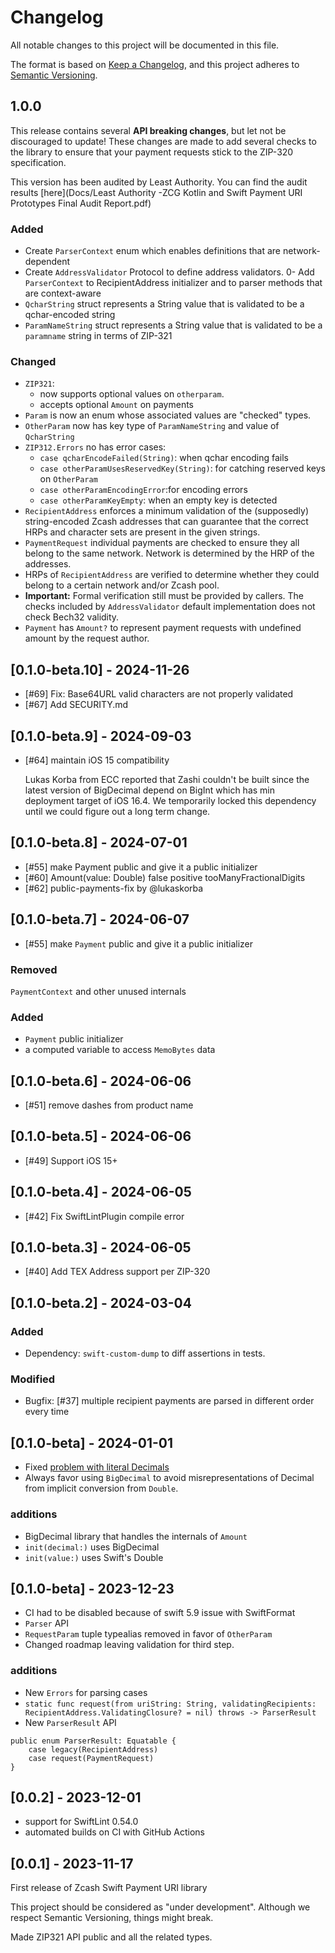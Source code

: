 # Changelog

All notable changes to this project will be documented in this file.

The format is based on [Keep a Changelog](https://keepachangelog.com/en/1.0.0/),
and this project adheres to [Semantic Versioning](https://semver.org/spec/v2.0.0.html).

## 1.0.0
This release contains several **API breaking changes**, but let not be discouraged to
update! These changes are made to add several checks to the library to ensure that your payment
requests stick to the ZIP-320 specification.

This version has been audited by Least Authority. You can find the audit results
[here](Docs/Least Authority -ZCG Kotlin and Swift Payment URI Prototypes Final Audit Report.pdf)
### Added
- Create `ParserContext` enum which enables definitions that are network-dependent 
- Create `AddressValidator` Protocol to define address validators.
0- Add `ParserContext` to RecipientAddress initializer and to parser methods that are
context-aware
- `QcharString` struct represents a String value that is validated to be a
qchar-encoded string
- `ParamNameString` struct represents a String value that is validated to be a
`paramname` string in terms of ZIP-321

### Changed
- ``ZIP321``:
  - now supports optional values on `otherparam`.
  - accepts optional ``Amount`` on payments
- ``Param`` is now an enum whose associated values are "checked" types.
- ``OtherParam`` now has key type of ``ParamNameString`` and value of ``QcharString``
- ``ZIP312.Errors`` no has error cases:
  - `case qcharEncodeFailed(String)`: when qchar encoding fails
  - `case otherParamUsesReservedKey(String)`: for catching reserved keys on `OtherParam`
  - `case otherParamEncodingError`:for encoding errors
  - `case otherParamKeyEmpty`: when an empty key is detected
- `RecipientAddress` enforces a minimum validation of the (supposedly) string-encoded Zcash addresses
that can guarantee that the correct HRPs and character sets are present in the given strings.
- `PaymentRequest` individual payments are checked to ensure they all belong to the same network.
Network is determined by the HRP of the addresses.
- HRPs of `RecipientAddress` are verified to determine whether they could belong to a certain network 
and/or Zcash pool. 
- **Important:** Formal verification still must be provided by callers. The checks included by 
``AddressValidator`` default implementation does not check Bech32 validity. 
- `Payment` has `Amount?` to represent payment requests with undefined amount by the request author.


## [0.1.0-beta.10] - 2024-11-26

- [#69] Fix: Base64URL valid characters are not properly validated
- [#67] Add SECURITY.md

## [0.1.0-beta.9] - 2024-09-03

- [#64] maintain iOS 15 compatibility
    
    Lukas Korba from ECC reported that Zashi couldn't be built since
    the latest version of BigDecimal depend on BigInt which has min
    deployment target of iOS 16.4. We temporarily locked this dependency
    until we could figure out a long term change.
    
## [0.1.0-beta.8] - 2024-07-01


- [#55] make Payment public and give it a public initializer
- [#60] Amount(value: Double) false positive tooManyFractionalDigits
- [#62] public-payments-fix by @lukaskorba 


## [0.1.0-beta.7] - 2024-06-07
- [#55] make `Payment` public and give it a public initializer
### Removed 
`PaymentContext` and other unused internals

### Added
- `Payment` public initializer
- a computed variable to access `MemoBytes` data
## [0.1.0-beta.6] - 2024-06-06
- [#51] remove dashes from product name
## [0.1.0-beta.5] - 2024-06-06
- [#49] Support iOS 15+
## [0.1.0-beta.4] - 2024-06-05
- [#42] Fix SwiftLintPlugin compile error

## [0.1.0-beta.3] - 2024-06-05

- [#40] Add TEX Address support per ZIP-320 

## [0.1.0-beta.2] - 2024-03-04
### Added 
- Dependency: `swift-custom-dump` to diff assertions in tests.

### Modified
- Bugfix: [#37] multiple recipient payments are parsed in different order every time 

## [0.1.0-beta] - 2024-01-01
- Fixed [problem with literal Decimals](https://github.com/pacu/zcash-swift-payment-uri/issues/35)
- Always favor using `BigDecimal` to avoid misrepresentations of Decimal from 
implicit conversion from `Double`.

### additions
- BigDecimal library that handles the internals of `Amount`
- `init(decimal:)` uses BigDecimal
- `init(value:)` uses Swift's Double 

## [0.1.0-beta] - 2023-12-23
- CI had to be disabled because of swift 5.9 issue with SwiftFormat
- `Parser` API
- `RequestParam` tuple typealias removed in favor of `OtherParam` 
- Changed roadmap leaving validation for third step.

### additions
- New `Errors` for parsing cases
- `static func request(from uriString: String, validatingRecipients: RecipientAddress.ValidatingClosure? = nil) throws -> ParserResult`
- New `ParserResult` API

```
public enum ParserResult: Equatable {
    case legacy(RecipientAddress)
    case request(PaymentRequest)
}
```

## [0.0.2] - 2023-12-01

- support for SwiftLint 0.54.0
- automated builds on CI with GitHub Actions

## [0.0.1] - 2023-11-17

First release of Zcash Swift Payment URI library

This project should be considered as "under development". Although we respect Semantic
Versioning, things might break.

Made ZIP321 API public and all the related types. 
